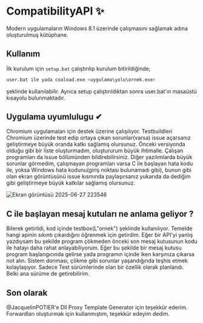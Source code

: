 # CompatibilityAPI ✨
Modern uygulamaların Windows 8.1 üzerinde çalışmasını sağlamak adına oluşturulmuş kütüphane. 

## Kullanım
İlk kurulum için `setup.bat` çalıştırılıp kurulum bitirildiğinde;                                                                                                  

```bash 
user.bat ile yada coaload.exe <uygulama\yolu\ornek.exe>
```                                                                                                                                     
şeklinde kullanılabilir.
Ayrıca setup çalıştırıldıktan sonra user.bat'ın masaüstü kısayolu bulunmaktadır.
## Uygulama uyumlulugu ✔
Chromium uygulamaları için destek üzerine çalışılıyor. Testbuildleri Chromium üzerinde test edip ortaya çıkan sorunlar(varsa) issue açarsanız geliştirmeye büyük oranda katkı sağlamış olursunuz.
Önceki versiyonda olduğu gibi bir liste oluşturmadım, oluştururum büyük ihtimalle. Çalışan programları da issue bölümünden bildirebilirsiniz.
Diğer yazılımlarda büyük sorunlar görmedim, çalışmayan programları varsa C ile başlayan hata kodu ile, yoksa Windows hata kodunu(giriş noktası bulunamadı gibi), bunun gibi olan ekran görüntüsünü issue 
kısmında paylaşırsanız yukarıda da dediğim gibi geliştirmeye büyük katkılar sağlamış olursunuz.

![Ekran görüntüsü 2025-06-27 223546](https://github.com/user-attachments/assets/0f121b92-a8d0-4331-b657-085bbd4229d3)


## C ile başlayan mesaj kutuları ne anlama geliyor ?
Bilerek getirildi, kod içinde testbox(L"ornek") şeklinde kullanılıyor. Temelde hangi apinin sıkıntı çıkardığını öğrenmek için getirdim. Eğer bir API'yi yanlış yazdıysam bu şekilde program çökmeden önceki son mesaj kutusunun kodu ile 
hatayı daha rahat anlayabiliyorum. Eğer bu şekilde bir mesaj kutusu program başlangıcında gelirse yada programın içinde iken karşınıza çıkarsa not alın. Sistem donması, çökme gibi sorunlar yaşandığında teşhis etmek kolaylaşıyor.
Sadece Test sürümlerinde olan bir özellik olarak planlandı. Belki ana sürüme de getirebilirim.

## Son olarak
@JacquelinPOTIER'e Dll Proxy Template Generator için teşekkür ederim. Forwardları oluşturmak için kullanmıştım, teşekkür edeyim dedim. 

